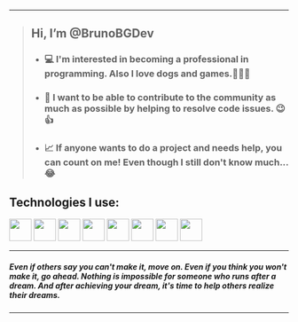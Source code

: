 __________________________________________________________________________________________________________________________________________________________
> ## Hi, I’m @BrunoBGDev
> - ### :computer: I'm interested in becoming a professional in programming. Also I love dogs and games.:feet::dog::feet:
> - ### :space_invader: I want to be able to contribute to the community as much as possible by helping to resolve code issues. :wink::+1:
> - ### :chart_with_upwards_trend: If anyone wants to do a project and needs help, you can count on me! Even though I still don't know much... :joy:

## Technologies I use:
<img src="https://cdn.jsdelivr.net/gh/devicons/devicon/icons/c/c-original.svg" width="40" height="40" />          <img src="https://cdn.jsdelivr.net/gh/devicons/devicon/icons/csharp/csharp-original.svg" width="40" height="40" />          <img src="https://cdn.jsdelivr.net/gh/devicons/devicon/icons/css3/css3-original-wordmark.svg" width="40" height="40" />          <img src="https://cdn.jsdelivr.net/gh/devicons/devicon/icons/dotnetcore/dotnetcore-original.svg" width="40" height="40" />          <img src="https://cdn.jsdelivr.net/gh/devicons/devicon/icons/git/git-original.svg" width="40" height="40" />          <img src="https://cdn.jsdelivr.net/gh/devicons/devicon/icons/html5/html5-original.svg" width="40" height="40" />          <img src="https://cdn.jsdelivr.net/gh/devicons/devicon/icons/javascript/javascript-original.svg" width="40" height="40" />          <img src="https://cdn.jsdelivr.net/gh/devicons/devicon/icons/react/react-original.svg" width="40" height="40" />
   
__________________________________________________________________________________________________________________________________________________________

##### Even if others say you can't make it, move on. Even if you think you won't make it, go ahead. Nothing is impossible for someone who runs after a dream. And after achieving your dream, it's time to help others realize their dreams.

__________________________________________________________________________________________________________________________________________________________

<!---
BrunoBGDev/BrunoBGDev is a ✨ special ✨ repository because its `README.md` (this file) appears on your GitHub profile.
You can click the Preview link to take a look at your changes.
--->
